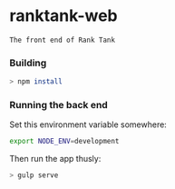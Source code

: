 ranktank-web
========
	The front end of Rank Tank

### Building

```bash
> npm install
```


### Running the back end

Set this environment variable somewhere:
```bash
export NODE_ENV=development
```

Then run the app thusly:
```bash
> gulp serve
```
